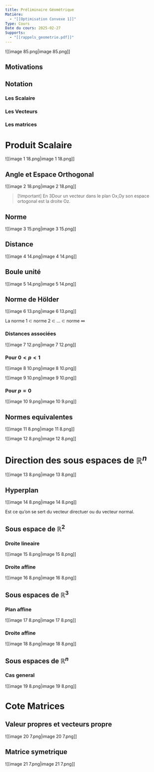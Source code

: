 ```yaml
---
title: Préliminaire Géométrique
Matière:
  - "[[Optimisation Convexe 1]]"
Type: Cours
Date du cours: 2025-02-27
Supports:
  - "[[rappels_geometrie.pdf]]"
---
```

![[image 85.png|image 85.png]]

## Motivations
  
## Notation
### Les Scalaire
### Les Vecteurs
### Les matrices
  
# Produit Scalaire
![[image 1 18.png|image 1 18.png]]

  
## Angle et Espace Orthogonal
![[image 2 18.png|image 2 18.png]]


> [!important] En 3Dour un vecteur dans le plan Ox,Oy son espace ortogonal est la droite Oz.
  
## Norme
![[image 3 15.png|image 3 15.png]]

## Distance
![[image 4 14.png|image 4 14.png]]

## Boule unité
![[image 5 14.png|image 5 14.png]]

  
## Norme de Hölder
![[image 6 13.png|image 6 13.png]]

La norme 1 $\subset$ norme 2 $\subset$ … $\subset$ norme $\infty$
### Distances associées
![[image 7 12.png|image 7 12.png]]

### Pour $0<p<1$
![[image 8 10.png|image 8 10.png]]

![[image 9 10.png|image 9 10.png]]

### Pour $p=0$
![[image 10 9.png|image 10 9.png]]

  
## Normes equivalentes
![[image 11 8.png|image 11 8.png]]

![[image 12 8.png|image 12 8.png]]

  
# Direction des sous espaces de $\mathbb{R}^n$
  
![[image 13 8.png|image 13 8.png]]

## Hyperplan
![[image 14 8.png|image 14 8.png]]

Est ce qu’on se sert du vecteur directuer ou du vecteur normal.
  
## Sous espace de $\mathbb{R}^2$
### Droite lineaire
![[image 15 8.png|image 15 8.png]]

### Droite affine
![[image 16 8.png|image 16 8.png]]

## Sous espaces de $\mathbb{R}^3$
### Plan affine
![[image 17 8.png|image 17 8.png]]

### Droite affine
![[image 18 8.png|image 18 8.png]]

  
## Sous espaces de $\mathbb{R}^n$
### Cas general
![[image 19 8.png|image 19 8.png]]

  
# Cote Matrices
## Valeur propres et vecteurs propre
![[image 20 7.png|image 20 7.png]]

  
## Matrice symetrique
![[image 21 7.png|image 21 7.png]]

